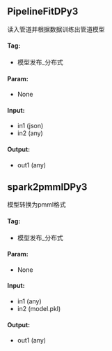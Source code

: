
## PipelineFitDPy3

读入管道并根据数据训练出管道模型

#### Tag:
* 模型发布_分布式

#### Param:
* None

#### Input:
* in1 (json) 
* in2 (any) 

#### Output:
* out1 (any) 

## spark2pmmlDPy3

模型转换为pmml格式

#### Tag:
* 模型发布_分布式

#### Param:
* None

#### Input:
* in1 (any) 
* in2 (model.pkl) 

#### Output:
* out1 (any) 
